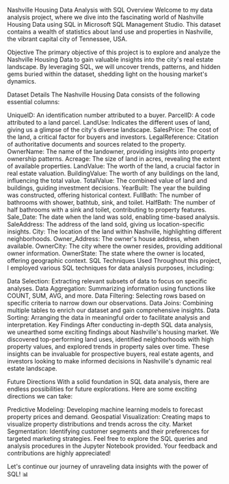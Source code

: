 Nashville Housing Data Analysis with SQL
Overview
Welcome to my data analysis project, where we dive into the fascinating world of Nashville Housing Data using SQL in Microsoft SQL Management Studio. This dataset contains a wealth of statistics about land use and properties in Nashville, the vibrant capital city of Tennessee, USA.

Objective
The primary objective of this project is to explore and analyze the Nashville Housing Data to gain valuable insights into the city's real estate landscape. By leveraging SQL, we will uncover trends, patterns, and hidden gems buried within the dataset, shedding light on the housing market's dynamics.

Dataset Details
The Nashville Housing Data consists of the following essential columns:

UniqueID: An identification number attributed to a buyer.
ParcelID: A code attributed to a land parcel.
LandUse: Indicates the different uses of land, giving us a glimpse of the city's diverse landscape.
SalesPrice: The cost of the land, a critical factor for buyers and investors.
LegalReference: Citation of authoritative documents and sources related to the property.
OwnerName: The name of the landowner, providing insights into property ownership patterns.
Acreage: The size of land in acres, revealing the extent of available properties.
LandValue: The worth of the land, a crucial factor in real estate valuation.
BuildingValue: The worth of any buildings on the land, influencing the total value.
TotalValue: The combined value of land and buildings, guiding investment decisions.
YearBuilt: The year the building was constructed, offering historical context.
FullBath: The number of bathrooms with shower, bathtub, sink, and toilet.
HalfBath: The number of half bathrooms with a sink and toilet, contributing to property features.
Sale_Date: The date when the land was sold, enabling time-based analysis.
SaleAddress: The address of the land sold, giving us location-specific insights.
City: The location of the land within Nashville, highlighting different neighborhoods.
Owner_Address: The owner's house address, when available.
OwnerCity: The city where the owner resides, providing additional owner information.
OwnerState: The state where the owner is located, offering geographic context.
SQL Techniques Used
Throughout this project, I employed various SQL techniques for data analysis purposes, including:

Data Selection: Extracting relevant subsets of data to focus on specific analyses.
Data Aggregation: Summarizing information using functions like COUNT, SUM, AVG, and more.
Data Filtering: Selecting rows based on specific criteria to narrow down our observations.
Data Joins: Combining multiple tables to enrich our dataset and gain comprehensive insights.
Data Sorting: Arranging the data in meaningful order to facilitate analysis and interpretation.
Key Findings
After conducting in-depth SQL data analysis, we unearthed some exciting findings about Nashville's housing market. We discovered top-performing land uses, identified neighborhoods with high property values, and explored trends in property sales over time. These insights can be invaluable for prospective buyers, real estate agents, and investors looking to make informed decisions in Nashville's dynamic real estate landscape.

Future Directions
With a solid foundation in SQL data analysis, there are endless possibilities for future explorations. Here are some exciting directions we can take:

Predictive Modeling: Developing machine learning models to forecast property prices and demand.
Geospatial Visualization: Creating maps to visualize property distributions and trends across the city.
Market Segmentation: Identifying customer segments and their preferences for targeted marketing strategies.
Feel free to explore the SQL queries and analysis procedures in the Jupyter Notebook provided. Your feedback and contributions are highly appreciated!

Let's continue our journey of unraveling data insights with the power of SQL! :bar_chart:
